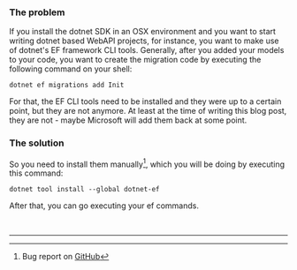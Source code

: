 ### The problem

If you install the dotnet SDK in an OSX environment and you want to start writing dotnet based WebAPI projects, for instance, you want to make use of dotnet's EF framework CLI tools.
Generally, after you added your models to your code, you want to create the migration code by executing the following command on your shell:
```
dotnet ef migrations add Init
```
For that, the EF CLI tools need to be installed and they were up to a certain point, but they are not anymore. 
At least at the time of writing this blog post, they are not - maybe Microsoft will add them back at some point.

### The solution

So you need to install them manually[^1], which you will be doing by executing this command:
```
dotnet tool install --global dotnet-ef
```
After that, you can go executing your ef commands.

<br/>

----

[^1]: Bug report on [GitHub](https://github.com/dotnet/AspNetCore.Docs/issues/23414)
